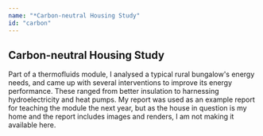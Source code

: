 ```yaml
---
name: "*Carbon-neutral Housing Study"
id: "carbon"
---
```


<h2>Carbon-neutral Housing Study</h2>
<p>Part of a thermofluids module, I analysed a typical rural bungalow's energy needs, and came up with several interventions to improve its energy performance. These ranged from better insulation to harnessing hydroelectricity and heat pumps. My report was used as an example report for teaching the module the next year, but as the house in question is my home and the report includes images and renders, I am not making it available here.</p>
